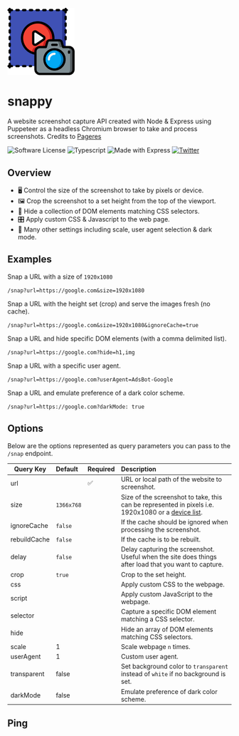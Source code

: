<p align="left">
    <img alt="logo" src="./res/logo.svg" width="30%">
</p>

# snappy

A website screenshot capture API created with Node & Express using Puppeteer as a headless Chromium browser to take and
process screenshots. Credits to [Pageres](https://github.com/sindresorhus/pageres)

![Software License](https://img.shields.io/badge/license-MIT-brightgreen.svg?style=flat)
![Typescript](https://shields.io/badge/TypeScript-3178C6?logo=TypeScript&logoColor=FFF&style=flat)
![Made with Express](https://img.shields.io/badge/Made%20with-Express-brightgreen.svg?&style=flat)
[![Twitter](https://img.shields.io/twitter/follow/ainsleydev)](https://twitter.com/ainsleydev)

## Overview

- 🖥️ Control the size of the screenshot to take by pixels or device.
- 🖼️ Crop the screenshot to a set height from the top of the viewport.
- 🙈 Hide a collection of DOM elements matching CSS selectors.
- 🎛️ Apply custom CSS & Javascript to the web page.
- 📸 Many other settings including scale, user agent selection & dark mode.

## Examples

Snap a URL with a size of `1920x1080`

```
/snap?url=https://google.com&size=1920x1080
```


Snap a URL with the height set (crop) and serve the images fresh (no cache). 

```
/snap?url=https://google.com&size=1920x1080&ignoreCache=true
```

Snap a URL and hide specific DOM elements (with a comma delimited list).

```
/snap?url=https://google.com?hide=h1,img
```

Snap a URL with a specific user agent.

```
/snap?url=https://google.com?userAgent=AdsBot-Google
```

Snap a URL and emulate preference of a dark color scheme.

```
/snap?url=https://google.com?darkMode: true
```


## Options

Below are the options represented as query parameters you can pass to the `/snap` endpoint.

| Query Key    | Default    | Required | Description                                                                                                                                                        |
|--------------|:-----------|:---------|:-------------------------------------------------------------------------------------------------------------------------------------------------------------------|
| url          |            | ✅        | URL or local path of the website to screenshot.                                                                                                                    |
| size         | `1366x768` |          | Size of the screenshot to take, this can be represented in pixels i.e. 1920x1080 or a [device list](https://github.com/kevva/viewport-list/blob/master/data.json). |
| ignoreCache  | `false`    |          | If the cache should be ignored when processing the screenshot.                                                                                                     |
| rebuildCache | `false`    |          | If the cache is to be rebuilt.                                                                                                                                     |
| delay        | `false`    |          | Delay capturing the screenshot. Useful when the site does things after load that you want to capture.                                                              |
| crop         | `true`     |          | Crop to the set height.                                                                                                                                            |
| css          |            |          | Apply custom CSS to the webpage.                                                                                                                                   |
| script       |            |          | Apply custom JavaScript to the webpage.                                                                                                                            |
| selector     |            |          | Capture a specific DOM element matching a CSS selector.                                                                                                            |
| hide         |            |          | Hide an array of DOM elements matching CSS selectors.                                                                                                              |
| scale        | 1          |          | Scale webpage `n` times.                                                                                                                                           |
| userAgent    | 1          |          | Custom user agent.                                                                                                                                                 |
| transparent  | false      |          | Set background color to `transparent` instead of `white` if no background is set.                                                                                  |
| darkMode     | false      |          | Emulate preference of dark color scheme.                                                                                                                           |


## Ping

